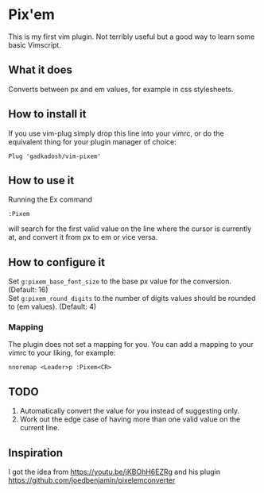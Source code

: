 # Pix'em
This is my first vim plugin. Not terribly useful but a good way to learn some basic Vimscript.
## What it does
Converts between px and em values, for example in css stylesheets.
## How to install it
If you use vim-plug simply drop this line into your vimrc, or do the equivalent thing for your plugin manager of choice:
```
Plug 'gadkadosh/vim-pixem'
```
## How to use it
Running the Ex command 
```
:Pixem
```
will search for the first valid value on the line where the cursor is currently at, and convert it from px to em or vice versa.
## How to configure it
Set `g:pixem_base_font_size` to the base px value for the conversion. (Default: 16)  
Set `g:pixem_round_digits` to the number of digits values should be rounded to (em values). (Default: 4)
### Mapping
The plugin does not set a mapping for you. You can add a mapping to your vimrc to your liking, for example:
```
nnoremap <Leader>p :Pixem<CR>
```
## TODO
1. Automatically convert the value for you instead of suggesting only.
2. Work out the edge case of having more than one valid value on the current line.
## Inspiration
I got the idea from https://youtu.be/jKBOhH6EZRg and his plugin https://github.com/joedbenjamin/pixelemconverter
